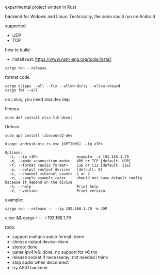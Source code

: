 experimental project written in Rust

backend for Widows and Linux.
Technically, the code could run on Android

supported
- UDP
- TCP

how to build

- install rust: https://www.rust-lang.org/tools/install

```
cargo run --release
```


format code
```
cargo clippy --all --fix --allow-dirty --allow-staged
cargo fmt --all
```

on Linux, you need alsa dev dep

Fedora
```
sudo dnf install alsa-lib-devel
```

Debian
```
sudo apt install libasound2-dev
```

``` shell
Usage: android-mic-rs.exe [OPTIONS] --ip <IP>

Options:
  -i, --ip <IP>                  example: -i 192.168.1.79
  -m, --mode <connection mode>   UDP or TCP [default: UDP]
  -f, --format <audio format>    i16 or i32 [default: i16]
  -o, --output <output device>   [default: 0]
  -c, --channel <channel count>  1 or 2
  -r, --sample <sample rate>     should not have default config because it depend on the divice
  -h, --help                     Print help
  -V, --version                  Print version
```

example:
```
cargo run --release -- --ip 192.168.1.79 -m UDP
```



clear && cargo r -- -i 192.168.1.79


todo: 
- support multiple audio format: done
- choose output device: done
- stereo: done
- parse ipv4/v6: done, no support for v6 tho
- release socket if necesseray: not needed i think
- stop audio when disconnect 
- try ASIO backend